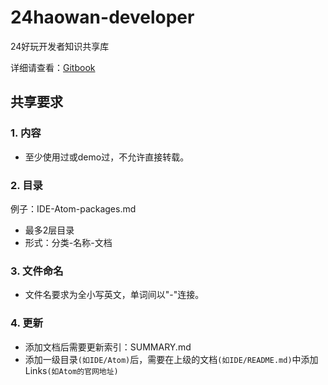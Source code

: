 # 24haowan-developer

24好玩开发者知识共享库

详细请查看：[Gitbook](https://24haowan.gitbooks.io/developer/content/)

## 共享要求

### 1\. 内容

- 至少使用过或demo过，不允许直接转载。

### 2\. 目录

例子：IDE-Atom-packages.md

- 最多2层目录
- 形式：分类-名称-文档

### 3\. 文件命名

- 文件名要求为全小写英文，单词间以"-"连接。

### 4\. 更新

- 添加文档后需要更新索引：SUMMARY.md
- 添加一级目录`(如IDE/Atom)`后，需要在上级的文档`(如IDE/README.md)`中添加Links`(如Atom的官网地址)`
